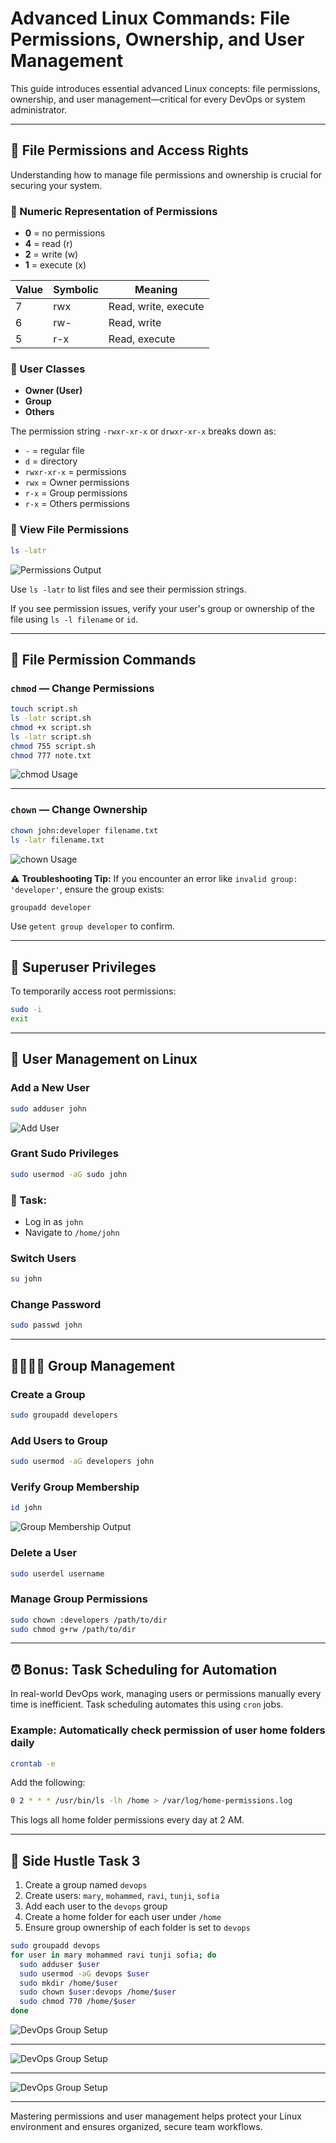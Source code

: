 # Advanced Linux Commands: File Permissions, Ownership, and User Management

This guide introduces essential advanced Linux concepts: file permissions, ownership, and user management—critical for every DevOps or system administrator.

---

## 🔐 File Permissions and Access Rights

Understanding how to manage file permissions and ownership is crucial for securing your system.

### 🔢 Numeric Representation of Permissions

- **0** = no permissions
- **4** = read (r)
- **2** = write (w)
- **1** = execute (x)

| Value | Symbolic | Meaning              |
| ----- | -------- | -------------------- |
| 7     | rwx      | Read, write, execute |
| 6     | rw-      | Read, write          |
| 5     | r-x      | Read, execute        |

### 🧑 User Classes

- **Owner (User)**
- **Group**
- **Others**

The permission string `-rwxr-xr-x` or `drwxr-xr-x` breaks down as:

- `-` = regular file
- `d` = directory
- `rwxr-xr-x` = permissions
- `rwx` = Owner permissions
- `r-x` = Group permissions
- `r-x` = Others permissions

### 📂 View File Permissions

```sh
ls -latr
```

![Permissions Output](img/img1.png)

Use `ls -latr` to list files and see their permission strings.

If you see permission issues, verify your user's group or ownership of the file using `ls -l filename` or `id`.

---

## 🔧 File Permission Commands

### `chmod` — Change Permissions

```sh
touch script.sh
ls -latr script.sh
chmod +x script.sh
ls -latr script.sh
chmod 755 script.sh
chmod 777 note.txt
```

![chmod Usage](img/img3.png)

---

### `chown` — Change Ownership

```sh
chown john:developer filename.txt
ls -latr filename.txt
```

![chown Usage](img/img4.png)

⚠️ **Troubleshooting Tip:**
If you encounter an error like `invalid group: 'developer'`, ensure the group exists:

```sh
groupadd developer
```

Use `getent group developer` to confirm.

---

## 👑 Superuser Privileges

To temporarily access root permissions:

```sh
sudo -i
exit
```

---

## 👥 User Management on Linux

### Add a New User

```sh
sudo adduser john
```

![Add User](img/img4.png)

### Grant Sudo Privileges

```sh
sudo usermod -aG sudo john
```

### 🧪 Task:

- Log in as `john`
- Navigate to `/home/john`

### Switch Users

```sh
su john
```

### Change Password

```sh
sudo passwd john
```

---

## 👨‍👩‍👧‍👦 Group Management

### Create a Group

```sh
sudo groupadd developers
```

### Add Users to Group

```sh
sudo usermod -aG developers john
```

### Verify Group Membership

```sh
id john
```

![Group Membership Output](img/img6.png)

### Delete a User

```sh
sudo userdel username
```

### Manage Group Permissions

```sh
sudo chown :developers /path/to/dir
sudo chmod g+rw /path/to/dir
```

---

## ⏰ Bonus: Task Scheduling for Automation

In real-world DevOps work, managing users or permissions manually every time is inefficient. Task scheduling automates this using `cron` jobs.

### Example: Automatically check permission of user home folders daily

```sh
crontab -e
```

Add the following:

```sh
0 2 * * * /usr/bin/ls -lh /home > /var/log/home-permissions.log
```

This logs all home folder permissions every day at 2 AM.

---

## 💼 Side Hustle Task 3

1. Create a group named `devops`
2. Create users: `mary`, `mohammed`, `ravi`, `tunji`, `sofia`
3. Add each user to the `devops` group
4. Create a home folder for each user under `/home`
5. Ensure group ownership of each folder is set to `devops`

```sh
sudo groupadd devops
for user in mary mohammed ravi tunji sofia; do
  sudo adduser $user
  sudo usermod -aG devops $user
  sudo mkdir /home/$user
  sudo chown $user:devops /home/$user
  sudo chmod 770 /home/$user
done
```

![DevOps Group Setup](img/img7.png)

---

![DevOps Group Setup](img/img8.png)

---

![DevOps Group Setup](img/img9.png)

---

Mastering permissions and user management helps protect your Linux environment and ensures organized, secure team workflows.
